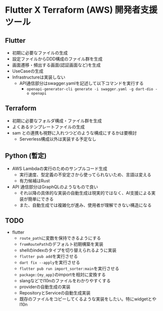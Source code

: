 # Flutter X Terraform (AWS) 開発者支援ツール

## Flutter

- 初期に必要なファイルの生成
- 設定ファイルからDDD構成のファイル群を生成
- 画面遷移・頻出する画面(認証画面など)を生成
- UseCaseの生成
- Infrastructureは実装しない
    - API通信部分はswagger.yamlを記述して以下コマンドを実行する
        - `openapi-generator-cli generate -i swagger.yaml -g dart-dio -o openapi`

## Terraform

- 初期に必要なフォルダ構成・ファイル群を生成
- よくあるテンプレートファイルの生成
- sam との連携も視野に入れつつどのような構成にするかは要検討
    - Serverless構成以外は実装する予定なし

## Python (暫定)

- AWS Lambdaの実行のためのサンプルコード生成
    - 実行速度、型定義の不安定さから使ってられないため、言語は変える
    - 有力候補はRust
- API 通信部分はGraphQLのようなもので良い
    - それ以降の具体的な実装の自動生成は現実的ではなく、AI支援による実装が簡単にできる
    - また、自動生成では複雑化が進み、使用者が理解できない構造になる


## TODO

- flutter
    - `route_path`に変数を保持できるようにする
    - `fromRoutePath`のデフォルト初期構築を実装
    - shellのindexのタイプを切り替えられるように実装
    - `flutter pub add`を実行させる
    - `dart fix --apply`を実行させる
    - `flutter pub run import_sorter:main`を実行させる
    - `package:{my_app}`のimportを相対に変換する
    - slangなどでl10nのファイルをわかりやすくする
    - providerの自動生成の実装
    - RepositoryとServiceの自動生成実装
    - 既存のファイルをコピーしてくるような実装をしたい。特にwidgetとやl10n
